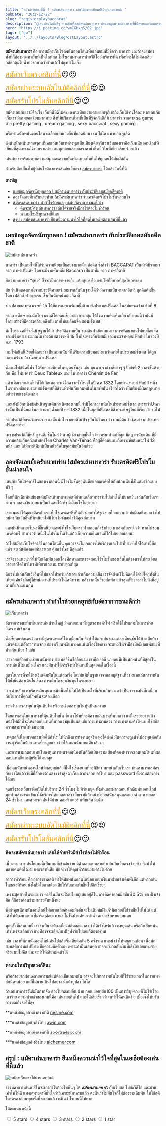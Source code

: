 ```yaml
---
title: "หวังล่ำซำต้องที่นี่ ! สมัครเล่นบาคาร่า เล่นได้ลงทะเบียนฟรีมีทุกเกมค่ายดัง "
pubDate: "2022-12-22"
slug: "registerplaybaccarat"
description: "ผู้เล่นท่านใดสิ่งดีๆ ทางเข้าเพื่อสมัครเล่นบาคาร่า ท่านมาถูกทางแล้วเพราะที่นี่มีครบและร้อนแรงที่สุด เล่นกับเราครั้งแรกรับโปรเด็ดๆไปเลย"
hero: "https://i.postimg.cc/vmCGHxgS/02.jpg"
tags: ["go"]
layout: "../../layouts/BlogPostLayout.astro"
---
```


**สมัครเล่นบาคาร่า** คือ การสมัครเว็บไซต์พนันออนไลน์เพื่อเล่นเกมที่มีชื่อว่า บาคาร่า และถ้าจะสมัครทั้งทีก็ต้องมองหาเว็บที่เป็นไลฟ์สด ไม่ใช่เล่นผ่านการถ่ายวีดีโอ มีบริการที่ดี เพื่อที่จะได้ไม่ต้องเสียกลัดกลุ้มไปนั่งปวดกบาลว่าอ่านเค้าไพ่ถูกทำไมเจ๊ง

<font size= "5">[<span style="color:orange">สมัครเว็บตรงคลิกที่นี่</span>](https://nazavip.com/26174/t41626o2r59456244323y2m2l464p4)😍😍</font>

<font size= "5">[<span style="color:orange">สมัครผ่านระบบอัตโนมัติคลิกที่นี่</span>](https://nazavip.com/26174/t41626o2r59456244323y2m2l464p4)😍😍</font>

<font size= "5">[<span style="color:orange">สมัครรับโปรโมชั่นคลิกที่นี</span>่](https://nazavip.com/26174/t41626o2r59456244323y2m2l464p4)😍😍</font>

สมัครเล่นกับเรามีดีอะไร เว็บที่นี่มีดีไม่ต่าง ลงทะเบียนง่ายดายแปบๆก็เข้าถึงเว็บใช้งานได้ละ หากเล่นกับเว็บเรา มีเกมยอดนิยมมากมาย สิ่งที่มีบริการเต็มๆที่เป็นที่รู้จักกันดีก็มี บาคาร่า จากค่าย sa game  
ค่าย pretty gaming , dream gaming , sexy baccarat , sexy gaming 

หรือท่านนักพนันออนไลน์จะเลือกเล่นเกมอื่นที่ยอดนิยม เช่น ไฮโล แทงบอล  รูเล็ต 

ดังนั้นนักพนันหลายๆคนที่เคยเล่นเว็บเราต่างพูดเป็นเสียงเดียวกันว่าเว็บของเราคือเว็บพนันออนไลน์ที่เยี่ยมที่สุดเพราะได้รวบรวมค่ายเกมทุกค่ายและบอลราคาน้ำดีมาไว้ในที่เดียวเรียบร้อยแล้ว

เล่นกับเราพร้อมมอบความสนุกและความบันเทิงแบบเท็มทีนให้ทุกคนได้สัมผัสกัน 


สำหรับนักเสี่ยงไพ่ผู้ที่สนใจต้องการเล่นกับเว็บตรง [สมัครบาคาร่า](registerbaccarat) ได้แล้ววันนี้ที่นี่ 


#### สารบัญ
- [เผยข้อมูลจัดหนักทุกดอก ! สมัครเล่นบาคาร่า กับประวัติเกมสมัยอดีตชาติ ](#เผยข้อมูลจัดหนักทุกดอก--สมัครเล่นบาคาร่า-กับประวัติเกมสมัยอดีตชาติ-)
- [ลองจัดเลยมั้ยครับนายท่าน !สมัครเล่นบาคาร่า รับเครดิตฟรีโปรโมชั่นน่าสนใจ ](#ลองจัดเลยมั้ยครับนายท่าน-สมัครเล่นบาคาร่า-รับเครดิตฟรีโปรโมชั่นน่าสนใจ-)
- [สมัครเล่นบาคาร่า ทำกำไรด้วยกลยุทธ์กับอัตราการชนะดีกว่า](#สมัครเล่นบาคาร่า-ทำกำไรด้วยกลยุทธ์กับอัตราการชนะดีกว่า)
  - [คิดจะสมัครเล่นบาคาร่า เล่นได้จ่ายจริงมีกำไรต้องไม่หัวร้อน](#คิดจะสมัครเล่นบาคาร่า-เล่นได้จ่ายจริงมีกำไรต้องไม่หัวร้อน)
  - [หาเกมใหม่รีบูทดวงก็ดีนะ](#หาเกมใหม่รีบูทดวงก็ดีนะ)
- [สรุป : สมัครเล่นบาคาร่า ยืนหนึ่งความน่าไว้ใจที่สุดในเอเชียต้องเล่นที่นี่แล้ว](#สรุป--สมัครเล่นบาคาร่า-ยืนหนึ่งความน่าไว้ใจที่สุดในเอเชียต้องเล่นที่นี่แล้ว)



## เผยข้อมูลจัดหนักทุกดอก ! สมัครเล่นบาคาร่า กับประวัติเกมสมัยอดีตชาติ <a name="01"></a>




![สมัครเล่นบาคาร่า](https://i.postimg.cc/rpRLbynG/03.jpg)

บาคาร่า เป็นเกมไพ่ที่ได้รับความนิยมเป็นอย่างมากตั้งแต่อดีต ซึ่งคำว่า BACCARAT เป็นคำที่มีรากมาจาก ภาษาฝรั่งเศษ โดยจะมีรากศัพท์คือ Baccara เป็นคำที่มาจาก ภาษาอิตาลี 

มีความหมายว่า “ศูนย์” ซึ่งจะเป็นการหมายถึง แต้มศูนย์ คือ แต้มไพ่ที่มีมากที่สุดในการเล่น 

ต้นกำเนิดของเกมนี้จากประวัติศาสตร์ สามารถสันนิษฐานได้ว่า มีความเป็นมาจากอิตาลี ถูกคิดค้นขึ้นโดย เฟลิกซ์ ฟาลกูยเรน ซึ่งเป็นนักพนันชาวอิตาลี

ช่วงปลายของศตวรรษที่ 15 ได้มีการเผยแพร่เกมนี้เข้ามายังประเทศฝรั่งเศส ในสมัยพระเจ้าชาร์ลที่ 8 

จากการศึกษาของนักโบราณคดีโดยคนเชี่ยวชาญบางกลุ่ม ได้ให้ความคิดเห็นเกี่ยวกับ เกมนี้ว่ามันมีโครงสร้างที่มีความคล้ายคลึงกับ เกมไพ่แบล็คแจ๊ค ของฝรั่งเศส

นักโบราณคดีจึงสันนิษฐานได้ว่า ประวัติความเป็น ของต้นกำเนิดเกมมาจาการพัฒนาเกมไพ่แบล็คแจ๊คของฝรั่งเศส
ประมาณในช่วงต้นศตวรรษที่ 19  ซึ่งก็จะตรงกับรัชสมัยของพระเจ้าหลุยส์ ฟิลปป์ ในช่วงปี ค.ศ. 1793 

 
เกมไพ่ชนิดนี้เรียกได้เลยว่า เป็นเกมพนัน ที่ได้รับความนิยมอย่างแพร่หลายในประเทศฝรั่งเศส ได้ถูกเผยแพร่วงกว้างโดยทหารฝรั่งเศส 

ซึ่งเกมไพ่ชนิดนี้นั้น ได้รับความนิยมในหมู่คนชั้นสูง เช่น ขุนนาง ราชวงศ์ต่างๆ รู้จักกันดี 2 เวอร์ชั้นด้วยกัน คือ ไพ่บาคาร่า Deux Tableux และ ไพ่บาคาร่า Chemin de Fer 

แล้วเมื่อเวลาผ่านไป ก็ได้เกิดเหตุการณ์อื้อฉาวครั้งใหญ่ในปี ค.ศ 1832 โดยท่าน หลุยส์ ฟิลปป์ หนึ่งในราชวงศ์ของประเทศฝรั่งเศสที่มีส่วนพัวพันกับเกมพนันในสมัยนั้น เรียกได้ว่า เป็นเรื่องมี่ผิดกฎหมายอย่างร้ายแรงต้องห้าม

และ ยังมีอีกหนึ่งข้อสันนิษฐานต้นกำเนิดของเกมนี้ ว่ามีโอกาสกำเนิดในประเทศฝรั่งเศส เพราะว่าUาคาร่านั้นเป็นที่นิยมเป็นอย่างมาก ตั้งแต่ปี ค.ศ.1832 เมื่อในยุคที่ฝรั่งเศสมีสิ่งประดิษฐ์ใหม่ที่เรียกว่า รถไฟ 

จากประวัติที่กระจัดกระจาย ฉะนั้นนักโบราณคดีในปัจจุบันไม่ฟันธง ว่า เกมมีต้นกำเนิดมาจากประเทศฝรั่งเศสจริงๆ 


เพราะประวัติก็มีหลักฐานอีกชิ้นโผล่ว่าทางผู้เชียวชาญมั่นใจว่าเกมรุ่นเก่าแก่ที่สุด มีกฎการนับแต้ม ที่มีความคล้ายกับคณิตศาสตร์โดย Charles Van-Tenac คือผู้ที่คิดค้นเกมวิเคราะห์แต้มหน้าไพ่ 13 หน้า และ ได้มีการตีพิมพ์เป็นหนังสือในยุคสมัยนั้นอีกด้วย

## ลองจัดเลยมั้ยครับนายท่าน !สมัครเล่นบาคาร่า รับเครดิตฟรีโปรโมชั่นน่าสนใจ <a name="02"></a>

เล่นกับเว็บไซต์คาสิโนของเราตอนนี้ มีโปรโมชั่นดุๆนั่นคือแจกเครดิตให้กับนักพนันที่เป็นสมาชิกแบบฟรี ๆ 

โดยที่นักเดิมพันเพียงแค่สมัครเข้ามาตามยอดที่กำหนดก็สามารถรับไปเล่นได้ไม่ยากเย็น เล่นกับเว็บเราสามารถถอนเงินออกมาเป็นเงินสดได้จริง มีเงื่อนไขไม่ยุ่งยาก 

เราแนะนำให้คุณสมัครกับเราเพื่อใช้เครดิตฟรีเป็นตัวช่วยทำให้คุณรวยไวกกว่าเก่า มันมีผลดีมากกว่าไปสมัครกับเว็บอื่นที่ขี้เหนียวไม่มีโปรโมชั่นอะไรให้คุณสักบาท

และมันมีหลายเว็บนะที่ขี้เหนียวและยังไม่ใช่เว็บตรง ฝากถอนก็ถช้าด้วย มาเล่นกับเราดีกว่า หากไม่ชอบเครดิตฟรี สามารถรับหนึ่งในโปรโมชั่นเป็นแก้วเก็บความเย็นแทนก็โก้ไม่หยอกเลยนะ

ถ้าไปสมัครเว็บไซต์คาสิโนออนไลน์อื่น คุณอาจจะไม่เจอการให้บริการและโปรที่ประทับใจได้เท่านี้อีกแล้ว จะเล่นต้องลองกับเราเลย คุ้มกว่าใคร ดีสุดแล้ว

เราจึงขอแนะนำว่าให้นักเดิมพันออนไลน์ศึกษาและตรวจสอบโปรโมชั่นของเว็บไซต์ของเราให้ละเอียด ว่าอยากได้โปรไหนที่เฟี้ยวและเหมาะกับคุณที่สุด

ดีกว่าไปเล่นกับเว็บอื่นที่ไม่แจกโปรครับ ถ้าเอาแก้วเก็บความเย็น เราจัดส่งฟรีไม่คิดค่าใช้จ่ายใดๆทั้งสิ้น เพียงแค่แจ้งที่อยู่ให้พนักงานที่ประจำในไลน์ทราบ หลังจากนั้นก็รอสักพัก แก้วสุดเฟี้ยวจะส่งไปถึงที่อยู่ตามที่แจ้งแน่นอน

## สมัครเล่นบาคาร่า ทำกำไรด้วยกลยุทธ์กับอัตราการชนะดีกว่า

![เว็บบาคาร่า](https://i.postimg.cc/vmCGHxgS/02.jpg)


อัตราการชนะที่มาในการเล่นส่วนใหญ่ มีหลายแบบ ทั้งสูตรอ่านเค้าไพ่ หรือใช้โปรแกรมในการช่วยวิเคราะห์เข้าเล่น 

ซึ่งเซียนแต่ละคนล้วนจะมีสูตรเฉพาะที่ไม่เหมือนกัน จึงทำให้การเล่นของแต่ละเซียนนั้นได้บ้างเสียบ้างแล้วตามแต่อัตราการแจกย อย่างเซียนพนันบางคนเน้นเรื่องโชคลาง จะแทงฝั่งเจ้ามือ เมื่อมีผลแพ้ชนะที่ห่างกันเพียง 1 แต้ม 

เราขอยกตัวอย่างเซียนพนันต่างประเทศที่ขึ้นชือลือนาม เขาคือเคลลี่ นายคนนี้เป็นนักพนันที่มีสูตรในการเล่นที่ไม่เหมือนใคร และมันทำได้จริงจึงทำให้เขาเป็นสุดยอดในเรื่องนี้

สูตรในการที่จะใช้ลงเงินเดิมพันในแต่ละครั้ง โดยมันมีพื้นฐานมาจากสมมุติฐานที่ว่า อยากเล่นการพนันให้ยั่งยืนต้องเน้นในเรื่อง การเติบโตของเงินทุนในระยะยาว 

การนำหลักการบริหารเงินทุนมาชนิดนี้มาใช้ ไม่ได้เป็นอะไรที่เสี่ยงเกินความจำเป็น เพราะมันก็เหมือนกับในการที่คุณนักพนันจะต้องเลือก

ระหว่างการลงทุนในหุ้นเติบโต หรือจะเลือกลงทุนในหุ้นปันผลแทน 

โดยการเล่นในแนวทางที่หุ้นเติบโตนั้น มีแนวโน้มที่จะมีความผันผวนที่มากกว่า แต่ในระยะยาวแล้ว หน้าไพ่มักที่จะให้ผลตอบแทนที่มากกว่าหุ้นปันผล เช่นการแทงตามดวง การแทงตามเค้าไพ่แบบใช้สกิลความสามารถให้เหมาะสม 

เหตุผลก็เนื่องมาจากว่าเมื่อได้กำไร ให้นึกถึงการทำงานสุจริต พอได้ตังค์ มันควรจะถูกนำไปลงทุนต่อกับงานสุจริตอื่นด้วย แทนที่จะถูกแจกจ่ายให้เกมพนันเกมเดีัยวล้วนๆ 

และการนำผลตอบแทนไปลงทุนการพนันต่อเนื่องนั้นก็ถือเป็นความเสี่ยงที่ต้องหาว่าจะเล่นเกมไหนที่ผลตอบแทนดีและลุ้นรับได้มากสุด


 เมื่อคุณนักพนันออนไลน์มีกลยุทธ์แล้วก็ไม่ใช่เรื่องยากที่จะพิชิต  เกมพนันกับเว็บเรา ท่านสามารถสมัครกับเราได้แล้ววันนี้ที่อักษรด้านล่าง  เข้าสู่หน้าเว็บแล้วกรอกเบอร์โทร และ password ตั้งตามต้องการได้เลย 

จุดแข็งของเว็บเราคือเปิดให้บริการ 24 ชั่วโมง ไม่มีวันหยุด ทั้งเล่นและฝากถอน นักเดิมพันออนไลน์ทุกท่านสามารถเข้ามาใช้บริการได้ตอลดเวลา เว็บเรามีเจ้าหน้าที่คอยสนับสนุนและตอบคำถาม ตลอด 24 ชั่วโมง และสามารถเล่นได้ผ่าน คอมพิวเตอร์ แท็บเล็ต มือถือ 

<font size= "5">[<span style="color:orange">สมัครเว็บตรงคลิกที่นี่</span>](https://nazavip.com/26174/t41626o2r59456244323y2m2l464p4)😍😍</font>

<font size= "5">[<span style="color:orange">สมัครผ่านระบบอัตโนมัติคลิกที่นี่</span>](https://nazavip.com/26174/t41626o2r59456244323y2m2l464p4)😍😍</font>

<font size= "5">[<span style="color:orange">สมัครรับโปรโมชั่นคลิกที่นี</span>่](https://nazavip.com/26174/t41626o2r59456244323y2m2l464p4)😍😍</font>

 
### คิดจะสมัครเล่นบาคาร่า เล่นได้จ่ายจริงมีกำไรต้องไม่หัวร้อน


เนื่องจากการเล่นไพ่เกมนี้เป็นเกมที่เข้าเล่นง่าย มีค่าตอบแทนสวยยิงเล่นกับเว็บตรงจ่ายจริง จึงทำให้หลายคนติดได้ง่าย แต่เวลาที่เสีย มันจะทำให้คุณหัวร้อนง่ายตามไปด้วย

อาการหัวร้อน คือ อาการขาดสติ ทำให้นักพนันออนไลน์อยากนำเงินมาฝากเข้าเดิมพันอีก แต่หากเล่นในขณะที่ร้อน ยังไงก็มีโอกาสต้องเสียให้กับเกมเพิ่มขึ้นไปอีกเรื่อยๆ 

เพราะสุดท้ายในระยะยาว คาสิโนมันจะได้เปรียบผู้เล่นอยู่ดีใน การคิดค่าคอมมิสชั่นที่ 0.5% ของฝั่งเจ้ามือ ก็ถือว่าค่อนข้างมากระดับหนึ่งนะ

ซึ่งถ้าคุณนักพนันออนไลน์ไม่อยากเสียค่าคอมมิชชั่นจะไม่เดิมพันฝั่งเจ้ามือเลยก็ใช่ว่าเป็นไปไม่ได้ แต่เค้าไพ่ต้องมาแบบเป๊ะจริงๆค่อยแทงนะ ไม่งั้นมัวแต่หวงค่าน้ำ อาจจะชิบหายก่อนเลย

ทุกครั้งที่เล่นเกมนี้ เราจำเป็นจะต้องเตือนสติตลอดเวลา ว่าได้เท่าไหร่แล้วจะหยุดเล่น หรือถ้าเสียพนันเท่าไหร่จะเลิกยาว บางทีอาจจะเสียเงินฟรีๆทั้งวันไปเลยก็ต้องอดทน

เช่น เวลาที่นักพนันออนไลน์เล่นไปแล้วเริ่มเสียติดกัน 5 ครั้งรวด แนะนำว่าให้หยุดเล่นก่อน เพื่อพักสงบสติอารมณ์ปรับระเบียความคิดตัวเอง เพราะถ้าฝืนเล่นต่อ อาจจะกังวลกับเงินที่เสียไปเลยแทงจ่ายจริงแบบไม่คิด และจะทำให้เสียหมดตัวได้ 

### หาเกมใหม่รีบูทดวงก็ดีนะ

หรือถ้าอยากผ่อนคลายอารมณ์แต่ต้องเป็นเกมพนัน อาจจะไปหาการพนันใหม่ที่ใช้ระยะเวลาในการแทงสักนิดหน่อย แต่ก็ไม่นานเกินไปอย่าง น้ำเต้าปูปลา ไฮโล 

ถ้าเล่นบาคาร่าวันนี้มันกากจัด ลองไปกดเกมอื่น ฝาก ถอน ง่อยๆสัก100 เป็นการรีบูทดวง ก็ไม่ใช่เรื่องเลวร้าย ความน่ากลัวของเกมนี้คือ เล่นง่ายเกินไป และได้เสียเร็วกว่าจนทำให้คนติดง่าย เมื่อเจ๊งให้ปรับอารมณ์ถึงจะดีที่สุด

**แหล่งข้อมูลอ้างอิงต่างชาติ [nesine.com](https://www.nesine.com/)

***แหล่งข้อมูลอ้างอิงไทย  [awin.com](https://www.awin.com/gb)





**แหล่งข้อมูลอ้างอิงต่างชาติ [sportradar.com](https://sportradar.com/regions/?redirect_to=)

***แหล่งข้อมูลอ้างอิงไทย  [alchemer.com](https://www.alchemer.com/)



## สรุป : สมัครเล่นบาคาร่า ยืนหนึ่งความน่าไว้ใจที่สุดในเอเชียต้องเล่นที่นี่แล้ว

![สมัครเว็บตรงไม่ผ่านเอเย่นต์](https://i.postimg.cc/BQ3QKFhr/01.jpg)


 ธรรมดาการเล่นคาสิโนจะเอากำไรต้องใจเย็นๆ ให้ ***สมัครเล่นบาคาร่า*** กับเว็บสด ไม่อัดวีดีโอ และอ่านเค้าไพ่ให้ดี แทงเฉพาะตาที่มั่นใจว่าวิเคราะห์มาครบแล้ว  ฉะนั้นถ้าไม่มั่นใจก็ไม่ต้องวางเดิมพัน ให้ใช้สติไตร่ตรองก่อนทุกครั้งที่จะเล่นแล้วจะฟันกำไรเกมนี้ไม่ยาก

ให้คะแนนหน้านี้
<html>

<head>
  <meta charset="UTF-8">
  <link rel="stylesheet" type="text/css" href="style.css">
  <title>Star rating using pure CSS</title>
</head>

<body>
  <div class="rate">
    <input type="radio" id="star5" name="rate" value="5" />
    <label for="star5" title="text">5 stars</label>
    <input type="radio" id="star4" name="rate" value="4" />
    <label for="star4" title="text">4 stars</label>
    <input type="radio" id="star3" name="rate" value="3" />
    <label for="star3" title="text">3 stars</label>
    <input type="radio" id="star2" name="rate" value="2" />
    <label for="star2" title="text">2 stars</label>
    <input type="radio" id="star1" name="rate" value="1" />
    <label for="star1" title="text">1 star</label>
  </div>
</body>

</html>